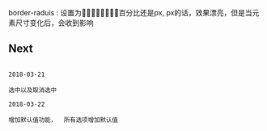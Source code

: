 border-raduis : 设置为百分比还是px, px的话，效果漂亮，但是当元素尺寸变化后，会收到影响


## Next

```

2018-03-21

选中以及取消选中

2018-03-22

增加默认值功能，  所有选项增加默认值

```